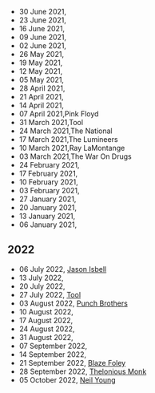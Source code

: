 - 30 June 2021,
- 23 June 2021,
- 16 June 2021,
- 09 June 2021,
- 02 June 2021,
- 26 May 2021,
- 19 May 2021,
- 12 May 2021,
- 05 May 2021,
- 28 April 2021,
- 21 April 2021,
- 14 April 2021,
- 07 April 2021,Pink Floyd
- 31 March 2021,Tool
- 24 March 2021,The National
- 17 March 2021,The Lumineers
- 10 March 2021,Ray LaMontange
- 03 March 2021,The War On Drugs
- 24 February 2021,
- 17 February 2021,
- 10 February 2021,
- 03 February 2021,
- 27 January 2021,
- 20 January 2021,
- 13 January 2021,
- 06 January 2021,


## 2022
- 06 July 2022, [Jason Isbell](https://open.spotify.com/artist/3Lg3FGwBxOGuefqekQzRUf?si=QS0goE--T62PK0yhJYAQ7w)
- 13 July 2022, 
- 20 July 2022, 
- 27 July 2022, [Tool](https://open.spotify.com/artist/2yEwvVSSSUkcLeSTNyHKh8?si=0au6BLNjTjWjMx0ZPwXmEg)
- 03 August 2022, [Punch Brothers](https://open.spotify.com/artist/4gFssfOmWNY3LfIZ3zyoy4?si=3ELEkNEFQLWMjO4ZedEGnw)
- 10 August 2022,
- 17 August 2022,
- 24 August 2022,
- 31 August 2022,
- 07 September 2022,
- 14 September 2022,
- 21 September 2022, [Blaze Foley](https://open.spotify.com/artist/1TlScGwN8MmIZ7kIYGjSZA?si=v47U_0gBSGaaaBZIm1UM1w)
- 28 September 2022, [Thelonious Monk](https://open.spotify.com/artist/4PDpGtF16XpqvXxsrFwQnN?si=izMhwaNQRNilmaBo60lmtg)
- 05 October 2022, [Neil Young]()
